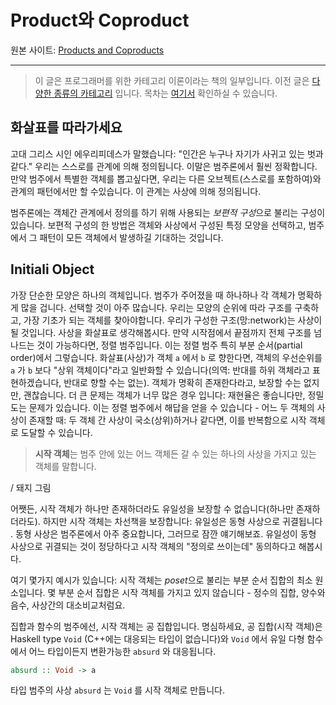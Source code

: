 # Product와 Coproduct
원본 사이트: [Products and Coproducts](https://bartoszmilewski.com/2015/01/07/products-and-coproducts/)

---

> 이 글은 프로그래머를 위한 카테고리 이론이라는 책의 일부입니다. 이전 글은 [다양한 종류의 카테고리](/contents/part1/categories-great-and-small.md) 입니다. 목차는 [여기서](/README.md) 확인하실 수 있습니다.

## 화살표를 따라가세요

 고대 그리스 시인 에우리피데스가 말했습니다: "인간은 누구나 자기가 사귀고 있는 벗과 같다." 우리는 스스로를 관계에 의해 정의됩니다. 이말은 범주론에서 훨씬 정확합니다. 만약 범주에서 특별한 객체를 뽑고싶다면, 우리는 다른 오브젝트(스스로를 포함하여)와 관계의 패턴에서만 할 수있습니다. 이 관계는 사상에 의해 정의됩니다.

 범주론에는 객체간 관계에서 정의를 하기 위해 사용되는 *보편적 구성*으로 불리는 구성이 있습니다. 보편적 구성의 한 방법은 객체와 사상에서 구성된 특정 모양을 선택하고, 범주에서 그 패턴이 모든 객체에서 발생하길 기대하는 것입니다.

## Initiali Object

가장 단순한 모양은 하나의 객체입니다. 범주가 주어졌을 때 하나하나 각 객체가 명확하게 많을 겁니다. 선택할 것이 아주 많습니다. 우리는 모양의 순위에 따라 구조를 구축하고, 가장 기초가 되는 객체를 찾아야합니다. 우리가 구성한 구조(망:network)는 사상이 될 것입니다. 사상을 화살표로 생각해봅시다. 만약 시작점에서 끝점까지 전체 구조를 넘나드는 것이 가능하다면, 정렬 범주입니다. 이는 정렬 범주 특히 부분 순서(partial order)에서 그렇습니다. 화살표(사상)가 객체 `a` 에서 `b` 로 향한다면, 객체의 우선순위를 `a` 가 `b` 보다 "상위 객체이다"라고 일반화할 수 있습니다(의역: 반대를 하위 객체라고 표현하겠습니다, 반대로 향할 수는 없는). 객체가 명확히 존재한다라고, 보장할 수는 없지만, 괜찮습니다. 더 큰 문제는 객체가 너무 많은 경우 입니다: 재현율은 좋습니다만, 정밀도는 문제가 있습니다. 이는 정렬 범주에서 해답을 얻을 수 있습니다 - 어느 두 객체의 사상이 존재할 때: 두 객체 간 사상이 국소(상위)하거나 같다면, 이를 반복함으로 시작 객체로 도달할 수 있습니다.

> **시작 객체**는 범주 안에 있는 어느 객체든 갈 수 있는 하나의 사상을 가지고 있는 객체를 말합니다.

/ 돼지 그림

어쨋든, 시작 객체가 하나만 존재하더라도 유일성을 보장할 수 없습니다(하나만 존재하더라도). 하지만 시작 객체는 차선책을 보장합니다: 유일성은 동형 사상으로 귀결됩니다 . 동형 사상은 범주론에서 아주 중요합니다, 그러므로 잠깐 얘기해보죠. 유일성이 동형 사상으로 귀결되는 것이 정당하다고 시작 객체의 "정의로 쓰이는데"  동의하다고 해봅시다.

여기 몇가지 예시가 있습니다: 시작 객체는 *poset*으로 불리는 부분 순서 집합의 최소 원소입니다. 몇 부분 순서 집합은 시작 객체를 가지고 있지 않습니다 - 정수의 집합,  양수와 음수, 사상간의 대소비교처럼요.

집합과 함수의 범주에선, 시작 객체는 공 집합입니다. 명심하세요, 공 집합(시작 객체)은 Haskell type `Void` (C++에는 대응되는 타입이 없습니다)와 `Void` 에서 유일 다형 함수에서 어느 타입이든지 변환가능한 `absurd` 와 대응됩니다.

```haskell
absurd :: Void -> a
```

타입 범주의 사상 `absurd` 는  `Void` 를 시작 객체로 만듭니다.
